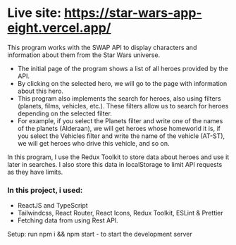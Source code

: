 # Live site: https://star-wars-app-eight.vercel.app/

This program works with the SWAP API to display characters and information about them from the Star Wars universe. 
- The initial page of the program shows a list of all heroes provided by the API. 
- By clicking on the selected hero, we will go to the page with information about this hero.
- This program also implements the search for heroes, also using filters (planets, films, vehicles, etc.). These filters allow us to search for heroes depending on the selected filter. 
- For example, if you select the Planets filter and write one of the names of the planets (Alderaan), we will get heroes whose homeworld it is, if you select the Vehicles filter and write the name of the vehicle (AT-ST), we will get heroes who drive this vehicle, and so on.

In this program, I use the Redux Toolkit to store data about heroes and use it later in searches. I also store this data in localStorage to limit API requests as they have limits.

### In this project, i used:

- ReactJS and TypeScript
- Tailwindcss, React Router, React Icons, Redux Toolkit, ESLint & Prettier
- Fetching data from using Rest API.

Setup: run npm i && npm start - to start the development server
